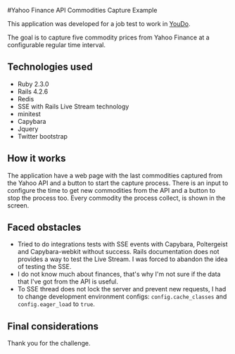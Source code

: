 #Yahoo Finance API Commodities Capture Example

This application was developed for a job test to work in [YouDo](http://youdo.co.nz).

The goal is to capture five commodity prices from Yahoo Finance at a configurable regular time interval.

## Technologies used

- Ruby 2.3.0
- Rails 4.2.6
- Redis
- SSE with Rails Live Stream technology
- minitest
- Capybara
- Jquery
- Twitter bootstrap

## How it works

The application have a web page with the last commodities captured from the Yahoo API and a button to start the capture process.
There is an input to configure the time to get new commodities from the API and a button to stop the process too.
Every commodity the process collect, is shown in the screen.

## Faced obstacles

- Tried to do integrations tests with SSE events with Capybara, Poltergeist and Capybara-webkit without success. Rails documentation does not provides a way to test the Live Stream. I was forced to abandon the idea of testing the SSE.
- I do not know much about finances, that's why I'm not sure if the data that I've got from the API is useful.
- To SSE thread does not lock the server and prevent new requests, I had to change development environment configs: `config.cache_classes` and `config.eager_load` to `true`.

## Final considerations

Thank you for the challenge.